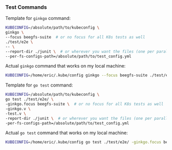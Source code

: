 ### Test Commands

Template for `ginkgo` command:

```bash
KUBECONFIG=/absolute/path/to/kubeconfig \
ginkgo \
--focus beegfs-suite  # or no focus for all K8s tests as well
./test/e2e \
-- \
--report-dir ./junit \  # or wherever you want the files (one per parallel node)
--per-fs-configs-path=/absolute/path/to/test_config.yml
```

Actual `ginkgo` command that works on my local machine:

```bash
KUBECONFIG=/home/eric/.kube/config ginkgo --focus beegfs-suite ./test/e2e -- --report-dir ./junit --per-fs-configs-path=/home/eric/beegfs-csi-driver/test/e2e/example_test_config.yml
```

Template for `go test` command:

```bash
KUBECONFIG=/absolute/path/to/kubeconfig \
go test ./test/e2e/ \
-ginkgo.focus beegfs-suite \  # or no focus for all K8s tests as well
-ginkgo.v \ 
-test.v \
-report-dir ./junit \  # or wherever you want the files (one per parallel node)
-per-fs-configs-path=/absolute/path/to/test_config.yml
```

Actual `go test` command that works on my local machine:

```bash
KUBECONFIG=/home/eric/.kube/config go test ./test/e2e/ -ginkgo.focus beegfs-suite -ginkgo.v -test.v -report-dir ./junit -per-fs-configs-path=/home/eric/beegfs-csi-driver/test/e2e/example_test_config.yml
```